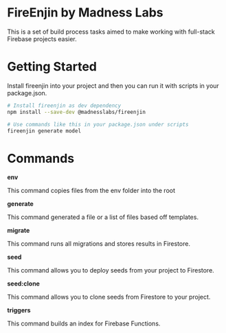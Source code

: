 # FireEnjin by Madness Labs

This is a set of build process tasks aimed to make working with full-stack Firebase projects easier.

# Getting Started

Install fireenjin into your project and then you can run it with scripts in your package.json.

```bash
# Install fireenjin as dev dependency
npm install --save-dev @madnesslabs/fireenjin

# Use commands like this in your package.json under scripts
fireenjin generate model
```

# Commands

**env**

This command copies files from the env folder into the root

**generate**

This command generated a file or a list of files based off templates.

**migrate**

This command runs all migrations and stores results in Firestore.

**seed**

This command allows you to deploy seeds from your project to Firestore.

**seed:clone**

This command allows you to clone seeds from Firestore to your project.

**triggers**

This command builds an index for Firebase Functions.
